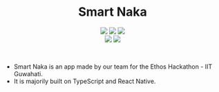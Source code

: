 <H1 align="center"> Smart Naka </H1>
<p align="center">
  <img src="http://ForTheBadge.com/images/badges/built-with-love.svg">
  <img src="http://ForTheBadge.com/images/badges/built-by-developers.svg"> 
  <img src="http://ForTheBadge.com/images/badges/built-with-swag.svg">
  <br>
  <img src="https://img.shields.io/badge/React_Native-20232A?style=for-the-badge&logo=react&logoColor=61DAFB">
  <img src="https://img.shields.io/badge/TypeScript-007ACC?style=for-the-badge&logo=typescript&logoColor=white">
</p><br>
<ul>
<li>Smart Naka is an app made by our team for the Ethos Hackathon - IIT Guwahati.</li>
<li>It is majorily built on TypeScript and React Native.</li>
</ul>
